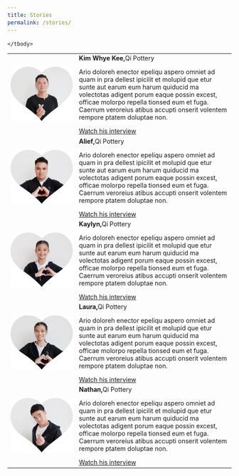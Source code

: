```yaml
---
title: Stories
permalink: /stories/
---
```

<table>
    <tbody>
        <tr>
            <td><img src="/images/NDP22 Website 17May20228.jpg" alt="image"></td>
            <td>
                <b>Kim Whye Kee,</b>Qi Pottery
                <p>Ario doloreh enector epeliqu aspero omniet ad quam in pra
                    dellest ipicilit et molupid que etur sunte aut earum eum harum
                    quiducid ma volectotas adigent porum eaque possin excest,
                    officae molorpo repella tionsed eum et fuga. Caerrum veroreius
                    atibus accupti onserit volentem rempore ptatem doluptae non. </p>
                    <a href="">Watch his interview</a>
            </td>
        </tr>
        <tr>
            <td><img src="/images/NDP22 Website 17May20229.jpg" alt="image"></td>
            <td>
                <b>Alief,</b>Qi Pottery
                <p>Ario doloreh enector epeliqu aspero omniet ad quam in pra
                    dellest ipicilit et molupid que etur sunte aut earum eum harum
                    quiducid ma volectotas adigent porum eaque possin excest,
                    officae molorpo repella tionsed eum et fuga. Caerrum veroreius
                    atibus accupti onserit volentem rempore ptatem doluptae non. </p>
                    <a href="">Watch his interview</a>
            </td>
        </tr>
        <tr>
            <td><img src="/images/NDP22 Website 17May202211.jpg" alt="image"></td>
            <td>
                <b>Kaylyn,</b>Qi Pottery
                <p>Ario doloreh enector epeliqu aspero omniet ad quam in pra
                    dellest ipicilit et molupid que etur sunte aut earum eum harum
                    quiducid ma volectotas adigent porum eaque possin excest,
                    officae molorpo repella tionsed eum et fuga. Caerrum veroreius
                    atibus accupti onserit volentem rempore ptatem doluptae non. </p>
                    <a href="">Watch his interview</a>
            </td>
        </tr>
        <tr>
            <td><img src="/images/NDP22 Website 17May202212.jpg" alt="image"></td>
            <td>
                <b>Laura,</b>Qi Pottery
                <p>Ario doloreh enector epeliqu aspero omniet ad quam in pra
                    dellest ipicilit et molupid que etur sunte aut earum eum harum
                    quiducid ma volectotas adigent porum eaque possin excest,
                    officae molorpo repella tionsed eum et fuga. Caerrum veroreius
                    atibus accupti onserit volentem rempore ptatem doluptae non. </p>
                    <a href="">Watch his interview</a>
            </td>
        </tr>
        <tr>
            <td><img src="/images/NDP22 Website 17May202213.jpg" alt="image"></td>
            <td>
                <b>Nathan,</b>Qi Pottery
                <p>Ario doloreh enector epeliqu aspero omniet ad quam in pra
                    dellest ipicilit et molupid que etur sunte aut earum eum harum
                    quiducid ma volectotas adigent porum eaque possin excest,
                    officae molorpo repella tionsed eum et fuga. Caerrum veroreius
                    atibus accupti onserit volentem rempore ptatem doluptae non. </p>
                    <a href="">Watch his interview</a>
            </td>
        </tr>
      
        
    </tbody>
</table>
